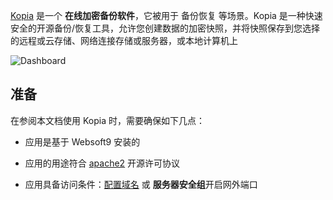 [Kopia](https://github.com/kopia/kopia) 是一个 **在线加密备份软件**，它被用于 备份恢复  等场景。Kopia 是一种快速安全的开源备份/恢复工具，允许您创建数据的加密快照，并将快照保存到您选择的远程或云存储、网络连接存储或服务器，或本地计算机上


![Dashboard](https://libs.websoft9.com/Websoft9/DocsPicture/zh/kopia/kopia-gui-websoft9.png)


## 准备

在参阅本文档使用 Kopia 时，需要确保如下几点：

- 应用是基于 Websoft9 安装的

- 应用的用途符合 [apache2](https://opensource.org/licenses/Apache-2.0) 开源许可协议

- 应用具备访问条件：[配置域名](./domain-set) 或 **服务器安全组**开启网外端口